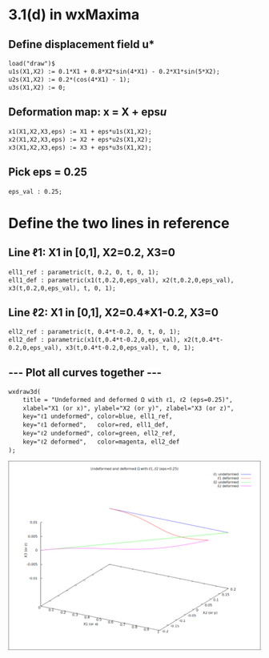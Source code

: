 # 3.1(d) in wxMaxima

## Define displacement field u*

```
load("draw")$ 
u1s(X1,X2) := 0.1*X1 + 0.8*X2*sin(4*X1) - 0.2*X1*sin(5*X2);
u2s(X1,X2) := 0.2*(cos(4*X1) - 1);
u3s(X1,X2) := 0;
```

## Deformation map: x = X + eps*u*

```
x1(X1,X2,X3,eps) := X1 + eps*u1s(X1,X2);
x2(X1,X2,X3,eps) := X2 + eps*u2s(X1,X2);
x3(X1,X2,X3,eps) := X3 + eps*u3s(X1,X2);
```

## Pick eps = 0.25

```
eps_val : 0.25;
```

# Define the two lines in reference

## Line ℓ1: X1 in [0,1], X2=0.2, X3=0

```
ell1_ref : parametric(t, 0.2, 0, t, 0, 1);
ell1_def : parametric(x1(t,0.2,0,eps_val), x2(t,0.2,0,eps_val), x3(t,0.2,0,eps_val), t, 0, 1);
```

## Line ℓ2: X1 in [0,1], X2=0.4*X1-0.2, X3=0

```
ell2_ref : parametric(t, 0.4*t-0.2, 0, t, 0, 1);
ell2_def : parametric(x1(t,0.4*t-0.2,0,eps_val), x2(t,0.4*t-0.2,0,eps_val), x3(t,0.4*t-0.2,0,eps_val), t, 0, 1);
```

## --- Plot all curves together ---

```
wxdraw3d(
    title = "Undeformed and deformed Ω with ℓ1, ℓ2 (eps=0.25)",
    xlabel="X1 (or x)", ylabel="X2 (or y)", zlabel="X3 (or z)",
    key="ℓ1 undeformed", color=blue, ell1_ref,
    key="ℓ1 deformed",   color=red, ell1_def,
    key="ℓ2 undeformed", color=green, ell2_ref,
    key="ℓ2 deformed",   color=magenta, ell2_def
);
```


![output](image.png)